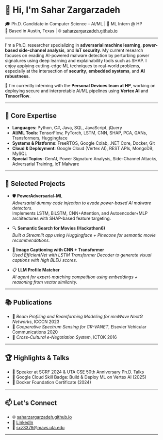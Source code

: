 # 👋 Hi, I'm Sahar Zargarzadeh

🎓 Ph.D. Candidate in Computer Science – AI/ML | 🤖 ML Intern @ HP  
📍 Based in Austin, Texas | 🌐 [saharzargarzadeh.github.io](https://saharzargarzadeh.github.io/)  

---

I'm a Ph.D. researcher specializing in **adversarial machine learning**, **power-based side-channel analysis**, and **IoT security**. My current research focuses on evading AI-powered malware detection by perturbing power signatures using deep learning and explainability tools such as SHAP. I enjoy applying cutting-edge ML techniques to real-world problems, especially at the intersection of **security**, **embedded systems**, and **AI robustness**.

💼 I'm currently interning with the **Personal Devices team at HP**, working on deploying secure and interpretable AI/ML pipelines using **Vertex AI** and **TensorFlow**.

---

## 🧠 Core Expertise

- **Languages**: Python, C#, Java, SQL, JavaScript, jQuery
- **AI/ML Tools**: TensorFlow, PyTorch, LSTM, CNN, SHAP, PCA, GANs, Transformers, Huggingface
- **Systems & Platforms**: FreeRTOS, Google Colab, .NET Core, Docker, Git
- **Cloud & Deployment**: Google Cloud (Vertex AI), REST APIs, MongoDB, MySQL
- **Special Topics**: GenAI, Power Signature Analysis, Side-Channel Attacks, Adversarial Training, IoT Malware

---

## 🔬 Selected Projects

- 🛡 **PowerAdversarial-ML**  
  _Adversarial dummy code injection to evade power-based AI malware detectors._  
  Implements LSTM, BiLSTM, CNN+Attention, and Autoencoder+MLP architectures with SHAP-based feature targeting.

- 🔍 **Semantic Search for Movies (Hackathon6)**  
  _Built a Streamlit app using Huggingface + Pinecone for semantic movie recommendations._

- 🧠 **Image Captioning with CNN + Transformer**  
  _Used EfficientNet with LSTM Transformer Decoder to generate visual captions with high BLEU scores._

- 📋 **LLM Profile Matcher**  
  _AI agent for expert-matching competition using embeddings + reasoning from vector similarity._

---

## 📚 Publications

- 📡 _Beam Profiling and Beamforming Modeling for mmWave NextG Networks_, ICCCN 2023  
- 🚗 _Cooperative Spectrum Sensing for CR-VANET_, Elsevier Vehicular Communications 2020  
- 🤝 _Cross-Cultural e-Negotiation System_, ICTOK 2016

---

## 🏆 Highlights & Talks

- 🎤 Speaker at SCRF 2024 & UTA CSE 50th Anniversary Ph.D. Talks  
- 📜 Google Cloud Skill Badge: Build & Deploy ML on Vertex AI (2025)  
- 🐳 Docker Foundation Certificate (2024)

---

## 📫 Let's Connect

- 🌐 [saharzargarzadeh.github.io](https://saharzargarzadeh.github.io/)
- 🔗 [LinkedIn](https://www.linkedin.com/in/sahar-zargarzadeh)
- 📧 sxz3379@mavs.uta.edu

---
